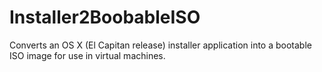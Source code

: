 # Installer2BoobableISO
Converts an OS X (El Capitan release) installer application into a bootable ISO image for use in virtual machines.
